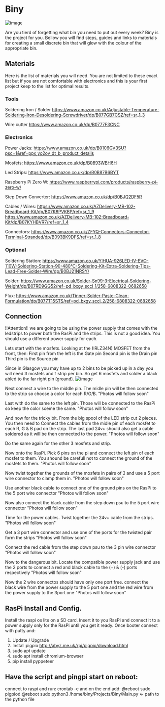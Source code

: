 # Biny

![image](https://user-images.githubusercontent.com/63113549/226167872-260d28a1-489d-4f59-bbd7-c6d886bbbf07.png)


Are you tierd of forgetting what bin you need to put out every week? Biny is the project for you. Bellow you will find steps, guides and links to materials for creating a small discrete bin that will glow with the colour of the appropriate bin. 

## Materials
Here is the list of materials you will need. You are not limited to these exact list but if you are not comfortable with electronics and this is your first project keep to the list for optimal results.

### Tools
Soldering Iron / Solder
https://www.amazon.co.uk/Adjustable-Temperature-Soldering-Iron-Desoldering-Screwdriver/dp/B077GB7CSZ/ref=sr_1_3 

Wire cutter
https://www.amazon.co.uk/dp/B0777F3CNC 

### Electronics
Power Jacks:
https://www.amazon.co.uk/dp/B0106GV3SU?psc=1&ref=ppx_yo2ov_dt_b_product_details

Mosfets:
https://www.amazon.co.uk/dp/B0893WBH6H 

Led Strips:
https://www.amazon.co.uk/dp/B0B87B6BYT 

Raspberry Pi Zero W:
https://www.raspberrypi.com/products/raspberry-pi-zero-w/

Step Down Converter:
https://www.amazon.co.uk/dp/B0BJQ2DF5R 

Cables / Wires:
https://www.amazon.co.uk/AZDelivery-MB-102-Breadboard-Kit/dp/B07K8PVKBP/ref=sr_1_9 
https://www.amazon.co.uk/AZDelivery-MB-102-Breadboard-Kit/dp/B07KYHBVR7/ref=sr_1_4 

Connectors:
https://www.amazon.co.uk/ZFYQ-Connectors-Connector-Terminal-Stranded/dp/B093BK9DFS/ref=sr_1_8

### Optional
Soldering Station:
https://www.amazon.co.uk/YIHUA-926LED-IV-EVO-110W-Soldering-Station-90-480°C-Soldering-Kit-Extra-Soldering-Tips-Lead-Free-Solder-Wire/dp/B0BJ21NRSY/

Solder:
https://www.amazon.co.uk/Solder-Sn99-3-Electrical-Soldering-Weight/dp/B07RD9GG52/ref=pd_bxgy_sccl_1/258-6808322-0682658

Flux:
https://www.amazon.co.uk/Tinner-Solder-Paste-Clean-Formulation/dp/B077T15STS/ref=pd_bxgy_sccl_2/258-6808322-0682658


## Connection
!!Attention!! we are going to be using the power supply that comes with the ledstrips to power both the RasPi and the strips. This is not a good idea. You should use a different power supply for each.

Lets start with the mosfets. 
Looking at the (IRLZ34N) MOSFET from the front, then:
  First pin from the left is the Gate pin
  Second pin is the Drain pin
  Third pin is the Source pin

Since in Glasgow you may have up to 2 bins to be picked up in a day you will need 3 mosfets and 1 strip per bin. So get 6 mosfets and solder a black abled to the far right pin (ground).
![image](https://user-images.githubusercontent.com/63113549/226122561-6bd39d21-73c8-4abd-bef7-2ef9d3e33c21.png)

Next connect a wire to the middle pin. The midle pin will be then connected to the strip so choose a color for each R/G/B.
"Photos will follow soon"

Last with do the same to the left pin. Those will be connected to the RasPi so keep the color sceme the same. 
"Photos will follow soon"

And now for the tricky bit. From the big spool of the LED strip cut 2 pieces. You then need to Connect the cables from the midle pin of each mosfet to each R, G & B pad on the strip. The last pad 24v+ should also get a cable soldered as it will be then connected to the power. 
"Photos will follow soon"

Do the same again for the other 3 mosfets and strip.

Now onto the RasPi. Pick 6 pins on the pi and connect the left pin of each mosfet to them. You shound be carefull not to connect the ground of the mosfets to them.
"Photos will follow soon"

Now twist together the grounds of the mosfets in pairs of 3 and use a 5 port wire connector to clamp them in.
"Photos will follow soon"

Use another black cable to connect one of the ground pins on the RasPi to the 5 port wire connector
"Photos will follow soon"

Now also connect the black cable from the step down psu to the 5 port wire connector
"Photos will follow soon"

Time for the power cables. 
Twist together the 24v+ cable from the strips. 
"Photos will follow soon"

Get a 3 port wire connector and use one of the ports for the twisted pair form the strips
"Photos will follow soon"

Connect the red cable from the step down psu to the 3 pin wire connector
"Photos will follow soon"

Now to the dangerous bit. 
Locate the compatible power supply jack and use the 2 ports to connect a red and black cable to the (+) & (-) ports respectively
"Photos will follow soon"

Now the 2 wire connectos should have only one port free. connect the black wire from the power supply to the 5 port one and the red wire from the power supply to the 3port one
"Photos will follow soon"

## RasPi Install and Config.
Install the raspi os lite on a SD card. 
Insert it to you RasPi and connect it to a power supply only for the RasPi until you get it ready. 
Once booter connect with putty and:
1) Update / Upgrade
2) Install pigpio http://abyz.me.uk/rpi/pigpio/download.html
3) sudo apt update
4) sudo apt install chromium-browser
5) pip install pyppeteer


## Have the script and pingpi start on reboot:
connect to raspi and run: crontab -e 
and on the end add:
@reboot sudo pigpiod
@reboot sudo python3 /home/biny/Projects/Biny/Main.py <- path to the python file








